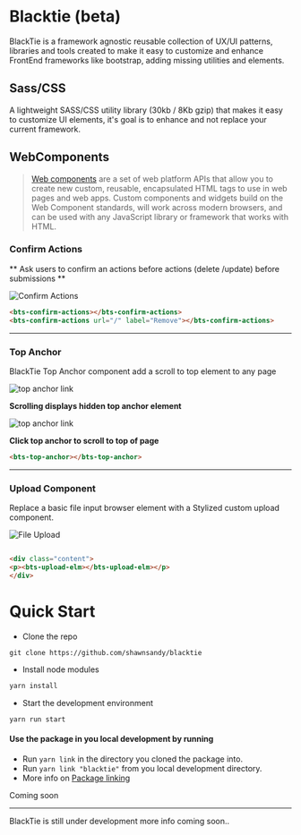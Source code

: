 # Blacktie (beta)

 BlackTie is a framework agnostic reusable collection of UX/UI patterns, libraries and tools created to make it easy to customize and enhance FrontEnd frameworks like bootstrap, adding missing utilities and elements.


## Sass/CSS

A lightweight SASS/CSS utility library (30kb / 8Kb gzip) that makes it easy to customize UI elements, it's goal is to enhance and not replace your current framework.

## WebComponents


> [Web components](https://www.webcomponents.org/introduction) are a set of web platform APIs that allow you to create new custom, reusable, encapsulated HTML tags to use in web pages and web apps. Custom components and widgets build on the Web Component standards, will work across modern browsers, and can be used with any JavaScript library or framework that works with HTML.


### Confirm Actions

** Ask users to confirm an actions before actions (delete /update) before submissions **

![Confirm Actions](/confirm-actions.gif)



``` html
<bts-confirm-actions></bts-confirm-actions>
<bts-confirm-actions url="/" label="Remove"></bts-confirm-actions>

```
_________________________________________________

### Top Anchor

BlackTie Top Anchor component add a scroll to top element to any page

![top anchor link](/bts-anchor.gif)

__Scrolling displays hidden top anchor element__

![top anchor link](/scrolling-top.gif)

__Click top anchor to scroll to top of page__

``` html
<bts-top-anchor></bts-top-anchor>
```
_____________

### Upload Component

Replace a basic file input browser element with a Stylized custom upload component.

![File Upload](bts-upload-component.gif)

``` html

<div class="content">
<p><bts-upload-elm></bts-upload-elm></p>
</div>

```


# Quick Start

* Clone the repo

```
git clone https://github.com/shawnsandy/blacktie
```

* Install node modules

``` bash
yarn install
```

* Start the development environment

```
yarn run start
```

#### Use the package in you local development by running

* Run `yarn link` in the directory you cloned the package into.
* Run `yarn link "blacktie"` from you local development directory.
* More info on [Package linking](https://yarnpkg.com/lang/en/docs/cli/link/)


Coming soon
____________

BlackTie is still under development more info coming soon..
